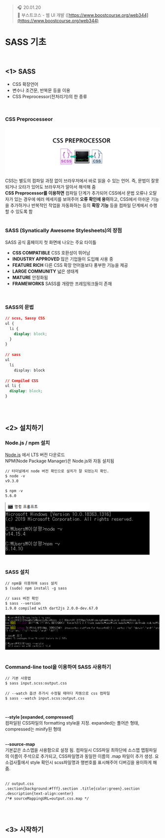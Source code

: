 ﻿> 🎧 20.01.20 <br>
> 🧩 부스트코스 - 웹 UI 개발 ([https://www.boostcourse.org/web344](https://www.boostcourse.org/web344)

# SASS 기초

<br>

## <1> SASS

- CSS 확장언어
- 변수나 조건문, 반복문 등을 이용
- CSS Preprocessor(전처리기)의 한 종류
<br>

### CSS Preprocesseor

![CSS Preprocessor](./img/bc-01.PNG)<br>
CSS는 별도의 컴파일 과정 없이 브라우저에서 바로 읽을 수 있는 언어. 즉, 문법이 잘못되거나 오타가 있어도 브라우저가 알아서 해석해 줌<br>
**CSS Preprocessor를 이용하면** 컴파일 단계가 추가되어 CSS에서 문법 오류나 오탈자가 있는 경우에 에러 메세지를 보여주어 **오류 확인에 용이**하고, CSS에서 아쉬운 기능을 추가하거나 반복적인 작업을 자동화하는 등의 **확장 기능** 등을 컴파일 단계에서 수행할 수 있도록 함<br>
<br>

### SASS (Synatically Awesome Stylesheets)의 장점
SASS 공식 홈페이지 첫 화면에 나오는 주요 타이틀 
- **CSS COMPATIBLE** CSS 호환성이 뛰어남
- **INDUSTRY APPROVED** 많은 기업들이 도입해 사용 중
- **FEATURE RICH** 다른 CSS 확장 언어들보다 풍부한 기능을 제공
- **LARGE COMMUNITY** 넓은 생태계
- **MATURE** 안정화됨
- **FRAMEWORKS** SASS를 개량한 프레임워크들이 존재
<br>

### SASS의 문법
```css
// scss, Sassy CSS
ul {
  li {
    display: block;				    
  }
}

// sass
ul 
  li 
    display: block					

// Compiled CSS
ul li {
  display: block;
}
```
<br><br>

## <2> 설치하기

### Node.js / npm 설치
[Node.js](https://nodejs.org/) 에서 LTS 버전 다운로드<br>
NPM(Node Package Manager)은 Node.js와 자동 설치됨<br>
```markup
// 터미널에서 node 버전 확인으로 설치가 잘 되었는지 확인.
$ node -v
v9.3.0

$ npm -v
5.6.0
```
![nodejs-npm](./img/bc-02.PNG)<br>
<br>

### SASS 설치
```markup
// npm을 이용하여 sass 설치
$ (sudo) npm install -g sass

// sass 버전 확인
$ sass --version
1.9.0 compiled with dart2js 2.0.0-dev.67.0
```
![sass](./img/bc-03.PNG)<br>
<br>

### Command-line tool을 이용하여 SASS 사용하기
```markup
// 기본 사용법 
$ sass input.scss:output.css

// --watch 옵션 추가시 수정될 때마다 자동으로 css 컴파일
$ sass --watch input.scss:output.css
```
<br>

**--style [expanded, compressed]**<br>
컴파일된 CSS파일의 formatting style을 지정. expanded는 풀어쓴 형태, compressed는 minify된 형태<br>
<br>

**--source-map** <br>
기본값은 소스맵을 사용함으로 설정 됨. 컴파일시 CSS파일 최하단에 소스맵 맵핑파일의 이름이 주석으로 추가되고, CSS파일명과 동일한 이름의 .map 파일이 추가 생성. 요소검사툴에서 style 확인시 scss파일명과 행번호를 표시해주어 디버깅을 용이하게 해줌.<br>
<br>

```markup
// output.css
.section{background:#fff}.section .title{color:green}.section .description{text-align:center}
/*# sourceMappingURL=output.css.map */
```
<br><br>

## <3> 시작하기
